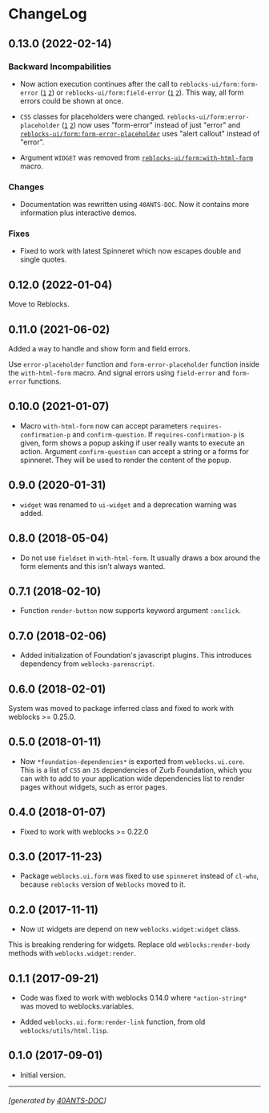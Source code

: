 <a id="x-28REBLOCKS-UI-DOCS-2FCHANGELOG-3A-40CHANGELOG-2040ANTS-DOC-2FLOCATIVES-3ASECTION-29"></a>

# ChangeLog

<a id="x-28REBLOCKS-UI-DOCS-2FCHANGELOG-3A-3A-7C0-2E13-2E0-7C-2040ANTS-DOC-2FLOCATIVES-3ASECTION-29"></a>

## 0.13.0 (2022-02-14)

<a id="backward-incompabilities"></a>

### Backward Incompabilities

* Now action execution continues after the call to `reblocks-ui/form:form-error` ([`1`][ea04] [`2`][3765])
  or `reblocks-ui/form:field-error` ([`1`][5162] [`2`][62fd]). This way, all form errors could be shown at once.

* `CSS` classes for placeholders were changed. `reblocks-ui/form:error-placeholder` ([`1`][8637] [`2`][5578])
  now uses "form-error" instead of just "error" and [`reblocks-ui/form:form-error-placeholder`][3868]
  uses "alert callout" instead of "error".

* Argument `WIDGET` was removed from [`reblocks-ui/form:with-html-form`][f976] macro.

<a id="changes"></a>

### Changes

* Documentation was rewritten using `40ANTS-DOC`. Now it contains
  more information plus interactive demos.

<a id="fixes"></a>

### Fixes

* Fixed to work with latest Spinneret which now escapes double
  and single quotes.

<a id="x-28REBLOCKS-UI-DOCS-2FCHANGELOG-3A-3A-7C0-2E12-2E0-7C-2040ANTS-DOC-2FLOCATIVES-3ASECTION-29"></a>

## 0.12.0 (2022-01-04)

Move to Reblocks.

<a id="x-28REBLOCKS-UI-DOCS-2FCHANGELOG-3A-3A-7C0-2E11-2E0-7C-2040ANTS-DOC-2FLOCATIVES-3ASECTION-29"></a>

## 0.11.0 (2021-06-02)

Added a way to handle and show form and field errors.

Use `error-placeholder` function and `form-error-placeholder` function
inside the `with-html-form` macro. And signal errors using `field-error`
and `form-error` functions.

<a id="x-28REBLOCKS-UI-DOCS-2FCHANGELOG-3A-3A-7C0-2E10-2E0-7C-2040ANTS-DOC-2FLOCATIVES-3ASECTION-29"></a>

## 0.10.0 (2021-01-07)

* Macro `with-html-form` now can accept parameters `requires-confirmation-p` and `confirm-question`.
  If `requires-confirmation-p` is given, form shows a popup asking if user really wants to execute an action.
  Argument `confirm-question` can accept a string or a forms for spinneret. They will be used to render
  the content of the popup.

<a id="x-28REBLOCKS-UI-DOCS-2FCHANGELOG-3A-3A-7C0-2E9-2E0-7C-2040ANTS-DOC-2FLOCATIVES-3ASECTION-29"></a>

## 0.9.0 (2020-01-31)

* `widget` was renamed to `ui-widget` and a deprecation warning was added.

<a id="x-28REBLOCKS-UI-DOCS-2FCHANGELOG-3A-3A-7C0-2E8-2E0-7C-2040ANTS-DOC-2FLOCATIVES-3ASECTION-29"></a>

## 0.8.0 (2018-05-04)

* Do not use `fieldset` in `with-html-form`. It usually draws a box
  around the form elements and this isn't always wanted.

<a id="x-28REBLOCKS-UI-DOCS-2FCHANGELOG-3A-3A-7C0-2E7-2E1-7C-2040ANTS-DOC-2FLOCATIVES-3ASECTION-29"></a>

## 0.7.1 (2018-02-10)

* Function `render-button` now supports keyword argument `:onclick`.

<a id="x-28REBLOCKS-UI-DOCS-2FCHANGELOG-3A-3A-7C0-2E7-2E0-7C-2040ANTS-DOC-2FLOCATIVES-3ASECTION-29"></a>

## 0.7.0 (2018-02-06)

* Added initialization of Foundation's javascript plugins.
  This introduces dependency from `weblocks-parenscript`.

<a id="x-28REBLOCKS-UI-DOCS-2FCHANGELOG-3A-3A-7C0-2E6-2E0-7C-2040ANTS-DOC-2FLOCATIVES-3ASECTION-29"></a>

## 0.6.0 (2018-02-01)

System was moved to package inferred class and fixed to work with
weblocks >= 0.25.0.

<a id="x-28REBLOCKS-UI-DOCS-2FCHANGELOG-3A-3A-7C0-2E5-2E0-7C-2040ANTS-DOC-2FLOCATIVES-3ASECTION-29"></a>

## 0.5.0 (2018-01-11)

* Now  `*foundation-dependencies*` is exported from
  `weblocks.ui.core`.
  This is a list of `CSS` an `JS` dependencies of Zurb Foundation,
  which you can with to add to your application wide dependencies
  list to render pages without widgets, such as error pages.

<a id="x-28REBLOCKS-UI-DOCS-2FCHANGELOG-3A-3A-7C0-2E4-2E0-7C-2040ANTS-DOC-2FLOCATIVES-3ASECTION-29"></a>

## 0.4.0 (2018-01-07)

* Fixed to work with weblocks >= 0.22.0

<a id="x-28REBLOCKS-UI-DOCS-2FCHANGELOG-3A-3A-7C0-2E3-2E0-7C-2040ANTS-DOC-2FLOCATIVES-3ASECTION-29"></a>

## 0.3.0 (2017-11-23)

* Package `weblocks.ui.form` was fixed to use `spinneret` instead of
  `cl-who`, because `reblocks` version of `Weblocks` moved to it.

<a id="x-28REBLOCKS-UI-DOCS-2FCHANGELOG-3A-3A-7C0-2E2-2E0-7C-2040ANTS-DOC-2FLOCATIVES-3ASECTION-29"></a>

## 0.2.0 (2017-11-11)

* Now `UI` widgets are depend on new `weblocks.widget:widget` class.

This is breaking rendering for widgets. Replace old `weblocks:render-body`
  methods with `weblocks.widget:render`.

<a id="x-28REBLOCKS-UI-DOCS-2FCHANGELOG-3A-3A-7C0-2E1-2E1-7C-2040ANTS-DOC-2FLOCATIVES-3ASECTION-29"></a>

## 0.1.1 (2017-09-21)

* Code was fixed to work with weblocks 0.14.0 where `*action-string*`
  was moved to weblocks.variables.

* Added `weblocks.ui.form:render-link` function, from old `weblocks/utils/html.lisp`.

<a id="x-28REBLOCKS-UI-DOCS-2FCHANGELOG-3A-3A-7C0-2E1-2E0-7C-2040ANTS-DOC-2FLOCATIVES-3ASECTION-29"></a>

## 0.1.0 (2017-09-01)

* Initial version.


[5578]: https://40ants.com/reblocks-ui/#x-28REBLOCKS-UI-2FFORM-3AERROR-PLACEHOLDER-20CLASS-29
[8637]: https://40ants.com/reblocks-ui/#x-28REBLOCKS-UI-2FFORM-3AERROR-PLACEHOLDER-20FUNCTION-29
[62fd]: https://40ants.com/reblocks-ui/#x-28REBLOCKS-UI-2FFORM-3AFIELD-ERROR-20CONDITION-29
[5162]: https://40ants.com/reblocks-ui/#x-28REBLOCKS-UI-2FFORM-3AFIELD-ERROR-20FUNCTION-29
[3765]: https://40ants.com/reblocks-ui/#x-28REBLOCKS-UI-2FFORM-3AFORM-ERROR-20CONDITION-29
[ea04]: https://40ants.com/reblocks-ui/#x-28REBLOCKS-UI-2FFORM-3AFORM-ERROR-20FUNCTION-29
[3868]: https://40ants.com/reblocks-ui/#x-28REBLOCKS-UI-2FFORM-3AFORM-ERROR-PLACEHOLDER-20FUNCTION-29
[f976]: https://40ants.com/reblocks-ui/#x-28REBLOCKS-UI-2FFORM-3AWITH-HTML-FORM-20-2840ANTS-DOC-2FLOCATIVES-3AMACRO-29-29

* * *
###### [generated by [40ANTS-DOC](https://40ants.com/doc/)]
